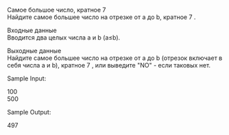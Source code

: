 Самое большое число, кратное 7\
Найдите самое большее число на отрезке от a до b, кратное 7 .

Входные данные\
Вводится два целых числа a и b (a≤b).

Выходные данные\
Найдите самое большее число на отрезке от a до b (отрезок включает в себя числа a и b), кратное 7 , или выведите "NO" - если таковых нет.

Sample Input:

100\
500

Sample Output:

497